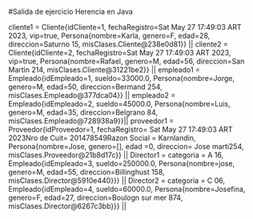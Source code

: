 #Salida de ejercicio Herencia en Java

cliente1 = Cliente{idCliente=1, fechaRegistro=Sat May 27 17:49:03 ART 2023, vip=true, Persona{nombre=Karla, genero=F, edad=28, direccion=Saturno 15, misClases.Cliente@238e0d81}} ||
cliente2 = Cliente{idCliente=2, fechaRegistro=Sat May 27 17:49:03 ART 2023, vip=true, Persona{nombre=Rafael, genero=M, edad=56, direccion=San Martin 214, misClases.Cliente@31221be2}} ||
empleado1 = Empleado{idEmpleado=1, sueldo=33000.0, Persona{nombre=Jorge, genero=M, edad=50, direccion=Bermand 254, misClases.Empleado@377dca04}} ||
empleado2 = Empleado{idEmpleado=2, sueldo=45000.0, Persona{nombre=Luis, genero=M, edad=35, direccion=Belgrano 84, misClases.Empleado@728938a9}}||
proveedor1 = Proveedor{idProveedor=1, fechaRegistro= Sat May 27 17:49:03 ART 2023Nro de Cuit= 201478549Razon Social = Karnlandin, Persona{nombre=Jose, genero=[], edad =0, direccion= Jose marti254, misClases.Proveedor@21b8d17c}} ||
Director1 = categoria = A 16, Empleado{idEmpleado=3, sueldo=250000.0, Persona{nombre=jose, genero=M, edad=55, direccion=Billinghust 158, misClases.Director@5910e440}}} ||
Director2 = categoria = C 06, Empleado{idEmpleado=4, sueldo=60000.0, Persona{nombre=Josefina, genero=F, edad=27, direccion=Boulogn sur mer 874, misClases.Director@6267c3bb}}} ||





